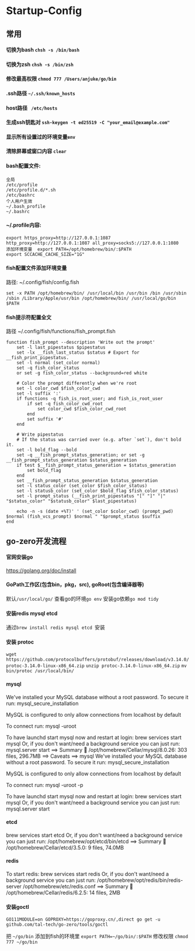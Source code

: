 # Startup-Config

## 常用
#### 切换为bash ```chsh -s /bin/bash```
#### 切换为zsh ```chsh -s /bin/zsh```
#### 修改最高权限 ```chmod 777 /Users/anjuke/go/bin ```
#### .ssh路径 ```~/.ssh/known_hosts```
#### host路径 ``` /etc/hosts```
#### 生成ssh钥匙对 ```ssh-keygen -t ed25519 -C "your_email@example.com" ```
#### 显示所有设置过的环境变量``` env ```
#### 清除屏幕或窗口内容  ```clear```
#### bash配置文件:
```
全局
/etc/profile
/etc/profile.d/*.sh
/etc/bashrc
个人用户生效
~/.bash_profile
~/.bashrc
```
#### ~/.profile内容:
``` 
export https_proxy=http://127.0.0.1:1087 http_proxy=http://127.0.0.1:1087 all_proxy=socks5://127.0.0.1:1080
添加环境变量  export PATH=/opt/homebrew/bin/:$PATH
export SCCACHE_CACHE_SIZE="1G"
```

#### fish配置文件添加环境变量
路径: ~/.config/fish/config.fish 
```
set -x PATH /opt/homebrew/bin/ /usr/local/bin /usr/bin /bin /usr/sbin /sbin /Library/Apple/usr/bin /opt/homebrew/bin/ /usr/local/go/bin $PATH
```

#### fish提示符配置全文
路径 ~/.config/fish/functions/fish_prompt.fish

```
function fish_prompt --description 'Write out the prompt'
    set -l last_pipestatus $pipestatus
    set -lx __fish_last_status $status # Export for __fish_print_pipestatus.
    set -l normal (set_color normal)
    set -q fish_color_status
    or set -g fish_color_status --background=red white

    # Color the prompt differently when we're root
    set -l color_cwd $fish_color_cwd
    set -l suffix ':'
    if functions -q fish_is_root_user; and fish_is_root_user
        if set -q fish_color_cwd_root
            set color_cwd $fish_color_cwd_root
        end
        set suffix '#'
    end

    # Write pipestatus
    # If the status was carried over (e.g. after `set`), don't bold it.
    set -l bold_flag --bold
    set -q __fish_prompt_status_generation; or set -g __fish_prompt_status_generation $status_generation
    if test $__fish_prompt_status_generation = $status_generation
        set bold_flag
    end
    set __fish_prompt_status_generation $status_generation
    set -l status_color (set_color $fish_color_status)
    set -l statusb_color (set_color $bold_flag $fish_color_status)
    set -l prompt_status (__fish_print_pipestatus "[" "]" "|" "$status_color" "$statusb_color" $last_pipestatus)

    echo -n -s (date +%T)' ' (set_color $color_cwd) (prompt_pwd) $normal (fish_vcs_prompt) $normal " "$prompt_status $suffix
end
```

## go-zero开发流程
#### 官网安装go
https://golang.org/doc/install
#### GoPath工作区(包含bin，pkg，src), goRoot(包含编译器等)
默认```/usr/local/go/```
查看go的环境```go env```
安装go依赖```go mod tidy```

#### 安装redis mysql etcd 
通过```brew install redis mysql etcd ```安装

#### 安装 protoc
```wget https://github.com/protocolbuffers/protobuf/releases/download/v3.14.0/protoc-3.14.0-linux-x86_64.zip```
```unzip protoc-3.14.0-linux-x86_64.zip```
```mv bin/protoc /usr/local/bin/```


####  mysql

We've installed your MySQL database without a root password. To secure it run:
    mysql_secure_installation

MySQL is configured to only allow connections from localhost by default

To connect run:
    mysql -uroot

To have launchd start mysql now and restart at login:
  brew services start mysql
Or, if you don't want/need a background service you can just run:
  mysql.server start
==> Summary
🍺  /opt/homebrew/Cellar/mysql/8.0.26: 303 files, 296.7MB
==> Caveats
==> mysql
We've installed your MySQL database without a root password. To secure it run:
    mysql_secure_installation

MySQL is configured to only allow connections from localhost by default

To connect run:
    mysql -uroot -p

To have launchd start mysql now and restart at login:
  brew services start mysql
Or, if you don't want/need a background service you can just run:
  mysql.server start


#### etcd
  brew services start etcd
Or, if you don't want/need a background service you can just run:
  /opt/homebrew/opt/etcd/bin/etcd
==> Summary
🍺  /opt/homebrew/Cellar/etcd/3.5.0: 9 files, 74.0MB


#### redis
To start redis:
  brew services start redis
Or, if you don't want/need a background service you can just run:
  /opt/homebrew/opt/redis/bin/redis-server /opt/homebrew/etc/redis.conf
==> Summary
🍺  /opt/homebrew/Cellar/redis/6.2.5: 14 files, 2MB


#### 安装goctl
```GO111MODULE=on GOPROXY=https://goproxy.cn/,direct go get -u github.com/tal-tech/go-zero/tools/goctl```

把 ```~/go/bin``` 添加到fish的环境里 ```export PATH=~/go/bin/:$PATH```
修改权限 ```chmod 777 ~/go/bin``` 


